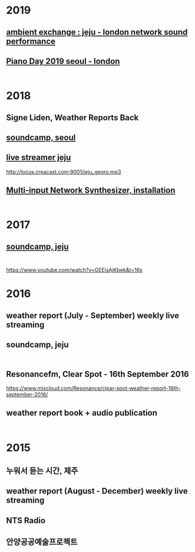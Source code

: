 # 2019<br>

## [ambient exchange : jeju - london network sound performance](ambi.md)<br>

## [Piano Day 2019 seoul - london](pd2019.md)<br><br>

# 2018<br>

## Signe Liden, Weather Reports Back

## [soundcamp, seoul](scseoul2018.md)<br>

## [live streamer jeju](jejustreamer.md)<br>
http://locus.creacast.com:9001/jeju_georo.mp3<br>

## [Multi-input Network Synthesizer, installation](multiinput.md)<br><br> 

# 2017<br>

## [soundcamp, jeju](scjeju2017.md)<br><br>

https://www.youtube.com/watch?v=GEEisAjKbek&t=16s

# 2016<br>

## weather report (July - September) weekly live streaming<br>

## soundcamp, jeju<br><br>

## Resonancefm, Clear Spot - 16th September 2016 <br>
https://www.mixcloud.com/Resonance/clear-spot-weather-report-16th-september-2016/

## weather report book + audio publication<br><br>

# 2015<br>

## 누워서 듣는 시간, 제주<br> 

## weather report (August - December) weekly live streaming<br>

## NTS Radio<br>

## 안양공공예술프로젝트 

